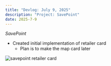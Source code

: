 ```yaml
---
title: "Devlog: July 9, 2025"
description: "Project: SavePoint"
date: 2025-7-9
---
```


*SavePoint*

- Created initial implementation of retailer card
    - Plan is to make the map card later

<img src="/blog/savepointdevlogs/post-33/savepoint-retailer-card.png" alt="savepoint retailer card" style="max-height: 800px; width: auto">
